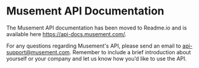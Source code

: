 # Musement API Documentation

The Musement API documentation has been moved to Readme.io and is available here https://api-docs.musement.com/.

For any questions regarding Musement's API, please send an email to api-support@musement.com. Remember to include a brief introduction about yourself or your company and let us know how you’d like to use the API.
